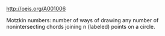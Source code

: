 http://oeis.org/A001006

Motzkin numbers: number of ways of drawing any number of nonintersecting chords joining n (labeled) points on a circle.

